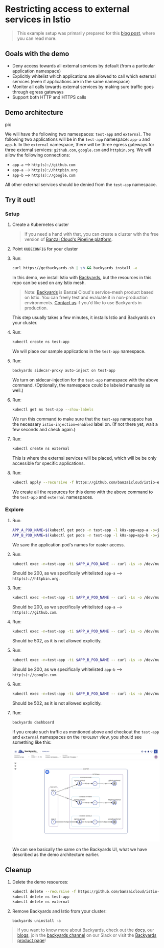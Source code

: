 # Restricting access to external services in Istio

> This example setup was primarily prepared for this [blog post](https://banzaicloud.com/blog/istio-external-demo), where you can read more.

## Goals with the demo

- Deny access towards all external services by default (from a particular application namespace)
- Explicitly whitelist which applications are allowed to call which external services (even if applications are in the same namespace)
- Monitor all calls towards external services by making sure traffic goes through egress gateways
- Support both HTTP and HTTPS calls

## Demo architecture

pic

We will have the following two namespaces: `test-app` and `external`.
The following two applications will be in the `test-app` namespace: `app-a` and `app-b`.
In the `external` namespace, there will be three egress gateways for three external services: `github.com`, `google.com` and `httpbin.org`.
We will allow the following connections:

- `app-a` --> `http(s)://github.com`
- `app-a` --> `http(s)://httpbin.org`
- `app-b` --> `http(s)://google.com`

All other external services should be denied from the `test-app` namespace.

## Try it out!

### Setup

1. Create a Kubernetes cluster

   > If you need a hand with that, you can create a cluster with the free version of [Banzai Cloud's Pipeline platform](https://beta.banzaicloud.io/).

1. Point `KUBECONFIG` for your cluster

1. Run:
   ```bash
   curl https://getbackyards.sh | sh && backyards install -a
   ```

   In this demo, we install Istio with [Backyards](https://banzaicloud.com/products/backyards/), but the resources in this repo can be used on any Istio mesh.
   > Note: [Backyards](https://banzaicloud.com/products/backyards/) is Banzai Cloud's service-mesh product based on Istio. You can freely test and evaluate it in non-production environments. [Contact us](https://banzaicloud.com/contact/) if you'd like to use Backyards in production.

   This step usually takes a few minutes, it installs Istio and Backyards on your cluster.

1. Run:
   ```bash
   kubectl create ns test-app
   ```

   We will place our sample applications in the `test-app` namespace.

1. Run:
   ```bash
   backyards sidecar-proxy auto-inject on test-app
   ```

   We turn on sidecar-injection for the `test-app` namespace with the above command.
   (Optionally, the namespace could be labeled manually as well.)
   
1. Run:
   ```bash
   kubectl get ns test-app --show-labels
   ```
   
   We run this command to make sure that the `test-app` namespace has the necessary `istio-injection=enabled` label on. (If not there yet, wait a few seconds and check again.)

1. Run:
   ```bash
   kubectl create ns external
   ```

   This is where the external services will be placed, which will be be only accessible for specific applications.

1. Run:
   ```bash
   kubectl apply --recursive -f https://github.com/banzaicloud/istio-external-demo/tree/master/resources/
   ```

   We create all the resources for this demo with the above command to the `test-app` and `external` namespaces.

### Explore

1. Run:
   ```bash
   APP_A_POD_NAME=$(kubectl get pods -n test-app -l k8s-app=app-a -o=jsonpath='{.items[0].metadata.name}')
   APP_B_POD_NAME=$(kubectl get pods -n test-app -l k8s-app=app-b -o=jsonpath='{.items[0].metadata.name}')
   ```
   
   We save the application pod's names for easier access.

1. Run:
   ```bash
   kubectl exec -n=test-app -ti $APP_A_POD_NAME -- curl -Ls -o /dev/null -w "%{http_code}" httpbin.org
   ```
   
    Should be 200, as we specifically whitelisted `app-a` --> `http(s)://httpbin.org`.

1. Run:
   ```bash
   kubectl exec -n=test-app -ti $APP_A_POD_NAME -- curl -Ls -o /dev/null -w "%{http_code}" github.com
   ```
   
    Should be 200, as we specifically whitelisted `app-a` --> `http(s)://github.com`.

1. Run:
   ```bash
   kubectl exec -n=test-app -ti $APP_A_POD_NAME -- curl -Ls -o /dev/null -w "%{http_code}" cnn.com
   ```

    Should be 502, as it is not allowed explicitly.

1. Run:
   ```bash
   kubectl exec -n=test-app -ti $APP_B_POD_NAME -- curl -Ls -o /dev/null -w "%{http_code}" google.com
   ```
   
    Should be 200, as we specifically whitelisted `app-b` --> `http(s)://google.com`.

1. Run:
   ```bash
   kubectl exec -n=test-app -ti $APP_B_POD_NAME -- curl -Ls -o /dev/null -w "%{http_code}" cnn.com
   ```

    Should be 502, as it is not allowed explicitly.

1. Run:
   ```bash
   backyards dashboard
   ```

   If you create such traffic as mentioned above and checkout the `test-app` and `external` namespaces on the `TOPOLOGY` view, you should see something like this:
   
   ![](/pics/by-topology.png)
   
   We can see basically the same on the Backyards UI, what we have described as the demo architecture earlier.
   
## Cleanup

1. Delete the demo resources:

   ```bash
   kubectl delete --recursive -f https://github.com/banzaicloud/istio-external-demo/tree/master/resources/
   kubectl delete ns test-app
   kubectl delete ns external
   ```

1. Remove Backyards and Istio from your cluster:

   ```
   backyards uninstall -a
   ```

> If you want to know more about Backyards, check out the [docs](https://banzaicloud.com/docs/backyards), our [blogs](https://banzaicloud.com/tags/backyards/), join the [backyards channel](https://community-banzaicloud.slack.com/archives/CNY0JRMEC) on our Slack or visit the [Backyards product page](https://banzaicloud.com/products/backyards/)!

